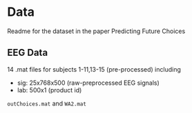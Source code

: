 # Data
Readme for the dataset in the paper Predicting Future Choices


## EEG Data
14 .mat files for subjects 1-11,13-15 (pre-processed) including
* sig: 25x768x500 (raw-preprocessed EEG signals)
* lab: 500x1 (product id)

`outChoices.mat` and `WA2.mat`

